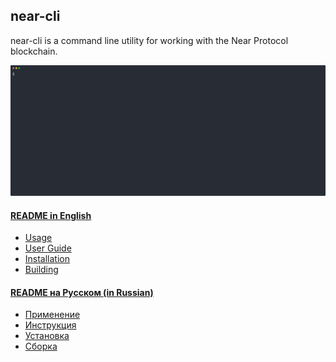 near-cli
--------
near-cli is a command line utility for working with the Near Protocol blockchain. 

<p>
  <img src="docs/media/view-account.svg" alt="" width="1200">
</p>

#### [README in English](docs/README.en.md)  
  * [Usage](docs/README.en.md#usage)
  * [User Guide](docs/README.en.md#user-guide)
  * [Installation](docs/README.en.md#installation)
  * [Building](docs/README.en.md#building)

#### [README на Русском (in Russian)](docs/README.ru.md)
  * [Применение](docs/README.ru.md#применение)
  * [Инструкция](docs/README.ru.md#инструкция)
  * [Установка](docs/README.ru.md#установка)
  * [Сборка](docs/README.ru.md#сборка)
